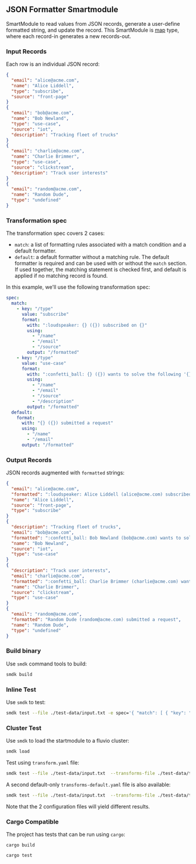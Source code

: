 ## JSON Formatter Smartmodule

SmartModule to read values from JSON records, generate a user-define formatted string, and update the record. This SmartModule is [map] type, where each record-in generates a new records-out.

### Input Records

Each row is an individual JSON record:

```json
{
  "email": "alice@acme.com",
  "name": "Alice Liddell",
  "type": "subscribe",
  "source": "front-page"
}
{
  "email": "bob@acme.com",
  "name": "Bob Newland",
  "type": "use-case",
  "source": "iot",
  "description": "Tracking fleet of trucks"
}
{
  "email": "charlie@acme.com",
  "name": "Charlie Brimmer",
  "type": "use-case",
  "source": "clickstream",
  "description": "Track user interests"
}
{
  "email": "random@acme.com",
  "name": "Random Dude",
  "type": "undefined"
}
```

### Transformation spec

The transformation spec covers 2 cases:
* `match`: a list of formatting rules associated with a match condition and a default formatter.
* `default`: a default formatter without a matching rule. 
The default formatter is required and can be used with or without the `match` section.  If used together, the matching statement is checked first, and default is applied if no matching record is found.
 

In this example, we'll use the following transformation spec:

```yaml
spec:
  match:
    - key: "/type"
      value: "subscribe"
      format:
        with: ":loudspeaker: {} ({}) subscribed on {}"
        using: 
          - "/name"
          - "/email"
          - "/source"
        output: "/formatted"
    - key: "/type"
      value: "use-case"
      format:
        with: ":confetti_ball: {} ({}) wants to solve the following '{}' use-case:\n>{}"
        using: 
          - "/name"
          - "/email"
          - "/source"
          - "/description"
        output: "/formatted"
  default:
    format: 
      with: "{} ({}) submitted a request"
      using: 
        - "/name"
        - "/email"
      output: "/formatted"

```

### Output Records

JSON records augmented with `formatted` strings:

```json
{
  "email": "alice@acme.com",
  "formatted": ":loudspeaker: Alice Liddell (alice@acme.com) subscribed on front-page",
  "name": "Alice Liddell",
  "source": "front-page",
  "type": "subscribe"
}
{
  "description": "Tracking fleet of trucks",
  "email": "bob@acme.com",
  "formatted": ":confetti_ball: Bob Newland (bob@acme.com) wants to solve the following 'iot' use-case:\n>Tracking fleet of trucks",
  "name": "Bob Newland",
  "source": "iot",
  "type": "use-case"
}
{
  "description": "Track user interests",
  "email": "charlie@acme.com",
  "formatted": ":confetti_ball: Charlie Brimmer (charlie@acme.com) wants to solve the following 'clickstream' use-case:\n>Track user interests",
  "name": "Charlie Brimmer",
  "source": "clickstream",
  "type": "use-case"
}
{
  "email": "random@acme.com",
  "formatted": "Random Dude (random@acme.com) submitted a request",
  "name": "Random Dude",
  "type": "undefined"
}
```

### Build binary

Use `smdk` command tools to build:

```bash
smdk build
```

### Inline Test 

Use `smdk` to test:

```bash
smdk test --file ./test-data/input.txt -e spec='{ "match": [ { "key": "/type", "value": "subscribe", "format": { "with": ":loudspeaker: {} ({}) subscribed on {}", "using": [ "/name", "/email", "/source" ], "output": "/formatted" } }, { "key": "/type", "value": "use-case", "format": { "with": ":confetti_ball: {} ({}) wants to solve the following '{}' use-case:\n>{}", "using": [ "/name", "/email", "/source", "/description" ], "output": "/formatted" } } ], "default": { "format": { "with": "{} ({}) submitted a request", "using": [ "/name", "/email" ], "output": "/formatted" } } }'
```

### Cluster Test

Use `smdk` to load the startmodule to a fluvio cluster:

```bash
smdk load 
```

Test using `transform.yaml` file:

```bash
smdk test --file ./test-data/input.txt  --transforms-file ./test-data/transform.yaml
```

A second default-only `transforms-default.yaml` file is also available:

```bash
smdk test --file ./test-data/input.txt  --transforms-file ./test-data/transform-default.yaml
```

Note that the 2 configuration files will yield different results.


### Cargo Compatible

The project has tests that can be run using `cargo`:

```
cargo build
```

```
cargo test
```


[map]: https://www.fluvio.io/smartmodules/transform/map/
